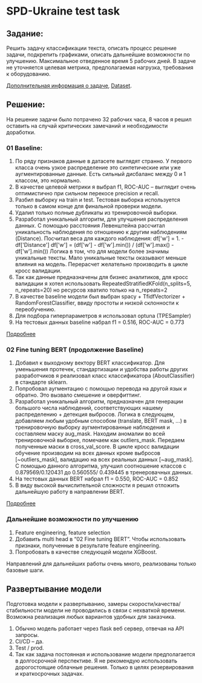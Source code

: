 # SPD-Ukraine test task

## Задание:
Решить задачу классификации текста, описать процесс решение задачи, подкрепить графиками, описать дальнейшие возможности по улучшению. Максимальное отведенное время 5 рабочих дней. 
В задаче не уточняется целевая метрика, предполагаемая нагрузка, требования к оборудованию.

[Дополнительная информация о задаче](https://github.com/IBerdinskikh/spd-ukraine-tt/blob/main/task/PBLabs-DescriptionClassificationProject.pdf), [Dataset](https://github.com/IBerdinskikh/spd-ukraine-tt/blob/main/dataset/aboutlabeled.csv).

## Решение:
На решение задачи было потрачено 32 рабочих часа, 8 часов я решил оставить на случай критических замечаний и необходимости доработки. 

### 01 Baseline:
1. По ряду признаков данные в датасете выглядят странно. У первого класса очень узкое распределение это синтетические или уже аугментированные данные. Есть сильный дисбаланс между 0 и 1 классом, это нормально.
2. В качестве целевой метрики я выбрал f1, ROC-AUC – выглядит очень оптимистично при сильном перекосе precision и recall.
3. Разбил выборку на train и test. Тестовая выборка используется только в самом конце для финальной проверки модели.
4. Удалил только полные дубликаты из тренировочной выборки. 
5. Разработал уникальный алгоритм, для улучшения распределения данных.
С помощью расстояния Левенштейна рассчитал уникальность наблюдения по отношению к другим наблюдениям (Distance). 
Посчитал веса для каждого наблюдения: 
df['w'] = 1. - df['Distance']
df['w'] = (df['w'] - df['w'].min()) / (df['w'].max() - df['w'].min())
Логика в том, что для модели более значимы уникальные тексты. Мало уникальные тексты оказывают меньше влияния на модель. Перерасчет желательно производить в цикле кросс валидации.
6. Так как данные предназначены для бизнес аналитиков, для кросс валидации я хотел использовать RepeatedStratifiedKFold(n_splits=5, n_repeats=20) но ресурсов хватило только на n_repeats=2
7. В качестве baseline модели был выбран spacy + TfidfVectorizer + RandomForestClassifier, ввиду простоты и низкой склонности к переобучению.
8. Для подбора гиперпараметров я использовал optuna (TPESampler)
9. На тестовых данных baseline набрал f1 = 0.516, ROC-AUC = 0.773

[Подробнее](https://github.com/IBerdinskikh/spd-ukraine-tt/blob/main/01%20Baseline.ipynb)

### 02 Fine tuning BERT (продолжение Baseline)
1. Добавил к выходному вектору BERT классификатор. Для уменьшения протечек, стандартизации и удобства работы других разработчиков я реализовал класс классификатора (AboutClassifier) в стандарте sklearn. 
2. Попробовал аугментацию с помощью перевода на другой язык и обратно. Это вызвало смешение и оверфиттинг.
3. Разработал уникальный алгоритм, предназначен для генерации большого числа наблюдений, соответствующих нашему распределению + детекция выбросов.
Логика в следующем, добавляем любым удобным способом (translate, BERT mask, …) в тренировочную выборку аугментированные наблюдения и составляем маску aug_mask. Находим аномалии во всей тренировочной выборке, помечаем как outliers_mask. Передаем полученные маски в cross_val_score. В цикле кросс валидации обучение производим на всех данных кроме выбросов [~outliers_mask], валидацию на всех реальных данных [~aug_mask]. С помощью данного алгоритма, улучшил соотношение классов с 0.879569/0.120431 до 0.560555/ 0.439445 в тренеровачных данных. 
4. На тестовых данных BERT набрал f1 = 0.550, ROC-AUC = 0.852
5. В виду высокой вычислительной сложности я решил отложить дальнейшую работу в направлении BERT.

[Подробнее](https://github.com/IBerdinskikh/spd-ukraine-tt/blob/main/02%20Fine_Tuning_BERT.ipynb)


### Дальнейшие возможности по улучшению
1. Feature engineering, feature selection
2. Добавить multi head в “02 Fine tuning BERT”. Чтобы использовать признаки, полученные в результате feature engineering.
3. Попробовать в качестве следующей модели XGBoost.

Направлений для дальнейших работы очень много, реализованы только базовые шаги.

## Развертывание модели
Подготовка модели к развертыванию, замеры скорости/качества/стабильности модели не проводились в связи с нехваткой времени. Возможна реализация любых вариантов удобных для заказчика.
1. Обычно модель работает через flask веб сервер, отвечая на API запросы.
2. CI/CD – да.
3. Test / prod.
4. Так как задача постоянная и использование модели предполагается в долгосрочной перспективе. Я не рекомендую использовать дорогостоящие облачные решения. Только в целях резервирования и краткосрочных задачах. 
